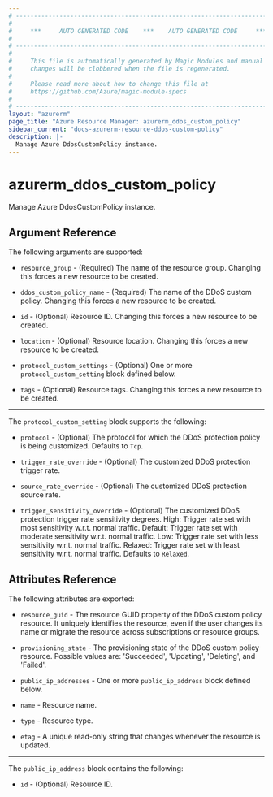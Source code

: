 ```yaml
---
# ----------------------------------------------------------------------------
#
#     ***     AUTO GENERATED CODE    ***    AUTO GENERATED CODE     ***
#
# ----------------------------------------------------------------------------
#
#     This file is automatically generated by Magic Modules and manual
#     changes will be clobbered when the file is regenerated.
#
#     Please read more about how to change this file at
#     https://github.com/Azure/magic-module-specs
#
# ----------------------------------------------------------------------------
layout: "azurerm"
page_title: "Azure Resource Manager: azurerm_ddos_custom_policy"
sidebar_current: "docs-azurerm-resource-ddos-custom-policy"
description: |-
  Manage Azure DdosCustomPolicy instance.
---
```


# azurerm_ddos_custom_policy

Manage Azure DdosCustomPolicy instance.


## Argument Reference

The following arguments are supported:

* `resource_group` - (Required) The name of the resource group. Changing this forces a new resource to be created.

* `ddos_custom_policy_name` - (Required) The name of the DDoS custom policy. Changing this forces a new resource to be created.

* `id` - (Optional) Resource ID. Changing this forces a new resource to be created.

* `location` - (Optional) Resource location. Changing this forces a new resource to be created.

* `protocol_custom_settings` - (Optional) One or more `protocol_custom_setting` block defined below.

* `tags` - (Optional) Resource tags. Changing this forces a new resource to be created.

---

The `protocol_custom_setting` block supports the following:

* `protocol` - (Optional) The protocol for which the DDoS protection policy is being customized. Defaults to `Tcp`.

* `trigger_rate_override` - (Optional) The customized DDoS protection trigger rate.

* `source_rate_override` - (Optional) The customized DDoS protection source rate.

* `trigger_sensitivity_override` - (Optional) The customized DDoS protection trigger rate sensitivity degrees. High: Trigger rate set with most sensitivity w.r.t. normal traffic. Default: Trigger rate set with moderate sensitivity w.r.t. normal traffic. Low: Trigger rate set with less sensitivity w.r.t. normal traffic. Relaxed: Trigger rate set with least sensitivity w.r.t. normal traffic. Defaults to `Relaxed`.

## Attributes Reference

The following attributes are exported:

* `resource_guid` - The resource GUID property of the DDoS custom policy resource. It uniquely identifies the resource, even if the user changes its name or migrate the resource across subscriptions or resource groups.

* `provisioning_state` - The provisioning state of the DDoS custom policy resource. Possible values are: 'Succeeded', 'Updating', 'Deleting', and 'Failed'.

* `public_ip_addresses` - One or more `public_ip_address` block defined below.

* `name` - Resource name.

* `type` - Resource type.

* `etag` - A unique read-only string that changes whenever the resource is updated.


---

The `public_ip_address` block contains the following:

* `id` - (Optional) Resource ID.
